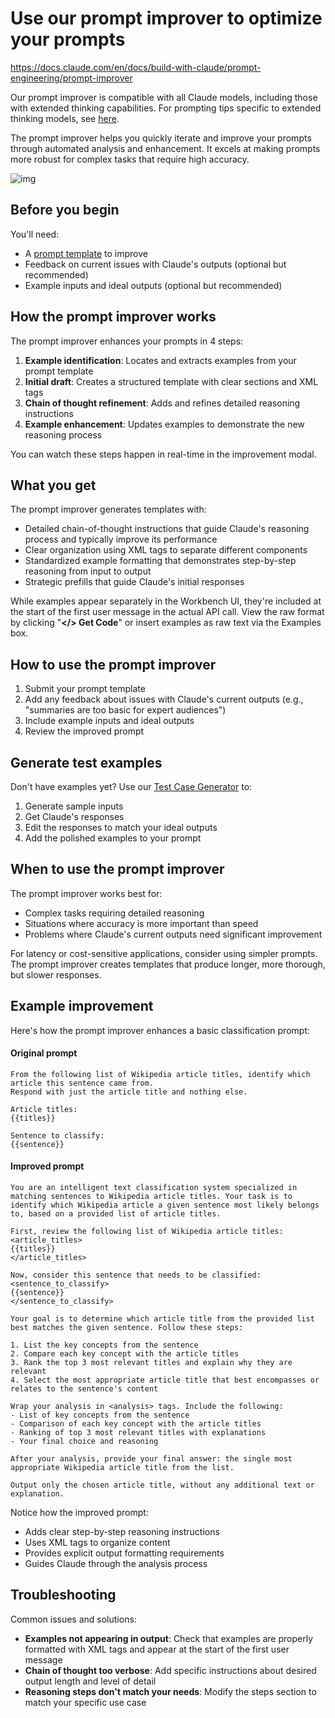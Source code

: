 # Use our prompt improver to optimize your prompts

https://docs.claude.com/en/docs/build-with-claude/prompt-engineering/prompt-improver

Our prompt improver is compatible with all Claude models, including those with extended thinking capabilities. For prompting tips specific to extended thinking models, see [here](./13.extended-thinking-tips.md).


The prompt improver helps you quickly iterate and improve your prompts through automated analysis and enhancement. It excels at making prompts more robust for complex tasks that require high accuracy.

![img](https://mintcdn.com/anthropic-claude-docs/LF5WV0SNF6oudpT5/images/prompt_improver.png?fit=max&auto=format&n=LF5WV0SNF6oudpT5&q=85&s=01479d382e45cc5cdec882d53f3bbf87)

## Before you begin

You'll need:

* A [prompt template](/en/docs/build-with-claude/prompt-engineering/prompt-templates-and-variables) to improve
* Feedback on current issues with Claude's outputs (optional but recommended)
* Example inputs and ideal outputs (optional but recommended)

## How the prompt improver works

The prompt improver enhances your prompts in 4 steps:

1. **Example identification**: Locates and extracts examples from your prompt template
2. **Initial draft**: Creates a structured template with clear sections and XML tags
3. **Chain of thought refinement**: Adds and refines detailed reasoning instructions
4. **Example enhancement**: Updates examples to demonstrate the new reasoning process

You can watch these steps happen in real-time in the improvement modal.

## What you get

The prompt improver generates templates with:

* Detailed chain-of-thought instructions that guide Claude's reasoning process and typically improve its performance
* Clear organization using XML tags to separate different components
* Standardized example formatting that demonstrates step-by-step reasoning from input to output
* Strategic prefills that guide Claude's initial responses

While examples appear separately in the Workbench UI, they're included at the start of the first user message in the actual API call. View the raw format by clicking "**\</> Get Code**" or insert examples as raw text via the Examples box.

## How to use the prompt improver

1. Submit your prompt template
2. Add any feedback about issues with Claude's current outputs (e.g., "summaries are too basic for expert audiences")
3. Include example inputs and ideal outputs
4. Review the improved prompt

## Generate test examples

Don't have examples yet? Use our [Test Case Generator](/en/docs/test-and-evaluate/eval-tool#creating-test-cases) to:

1. Generate sample inputs
2. Get Claude's responses
3. Edit the responses to match your ideal outputs
4. Add the polished examples to your prompt

## When to use the prompt improver

The prompt improver works best for:

* Complex tasks requiring detailed reasoning
* Situations where accuracy is more important than speed
* Problems where Claude's current outputs need significant improvement

For latency or cost-sensitive applications, consider using simpler prompts. The prompt improver creates templates that produce longer, more thorough, but slower responses.

## Example improvement

Here's how the prompt improver enhances a basic classification prompt:

#### Original prompt

  ```
From the following list of Wikipedia article titles, identify which article this sentence came from.
Respond with just the article title and nothing else.

Article titles:
{{titles}}

Sentence to classify:
{{sentence}}
  ```
#### Improved prompt

  ```
You are an intelligent text classification system specialized in matching sentences to Wikipedia article titles. Your task is to identify which Wikipedia article a given sentence most likely belongs to, based on a provided list of article titles.

First, review the following list of Wikipedia article titles:
<article_titles>
{{titles}}
</article_titles>

Now, consider this sentence that needs to be classified:
<sentence_to_classify>
{{sentence}}
</sentence_to_classify>

Your goal is to determine which article title from the provided list best matches the given sentence. Follow these steps:

1. List the key concepts from the sentence
2. Compare each key concept with the article titles
3. Rank the top 3 most relevant titles and explain why they are relevant
4. Select the most appropriate article title that best encompasses or relates to the sentence's content

Wrap your analysis in <analysis> tags. Include the following:
- List of key concepts from the sentence
- Comparison of each key concept with the article titles
- Ranking of top 3 most relevant titles with explanations
- Your final choice and reasoning

After your analysis, provide your final answer: the single most appropriate Wikipedia article title from the list.

Output only the chosen article title, without any additional text or explanation.
  ```
Notice how the improved prompt:

* Adds clear step-by-step reasoning instructions
* Uses XML tags to organize content
* Provides explicit output formatting requirements
* Guides Claude through the analysis process

## Troubleshooting

Common issues and solutions:

* **Examples not appearing in output**: Check that examples are properly formatted with XML tags and appear at the start of the first user message
* **Chain of thought too verbose**: Add specific instructions about desired output length and level of detail
* **Reasoning steps don't match your needs**: Modify the steps section to match your specific use case
